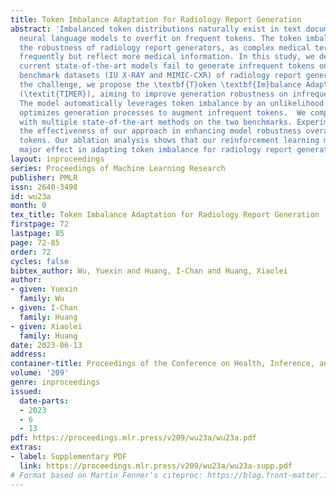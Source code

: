 ```yaml
---
title: Token Imbalance Adaptation for Radiology Report Generation
abstract: 'Imbalanced token distributions naturally exist in text documents, leading
  neural language models to overfit on frequent tokens. The token imbalance may dampen
  the robustness of radiology report generators, as complex medical terms appear less
  frequently but reflect more medical information. In this study, we demonstrate how
  current state-of-the-art models fail to generate infrequent tokens on two standard
  benchmark datasets (IU X-RAY and MIMIC-CXR) of radiology report generation. To solve
  the challenge, we propose the \textbf{T}oken \textbf{Im}balance Adapt\textbf{er}
  (\textit{TIMER}), aiming to improve generation robustness on infrequent tokens.
  The model automatically leverages token imbalance by an unlikelihood loss and dynamically
  optimizes generation processes to augment infrequent tokens.  We compare our approach
  with multiple state-of-the-art methods on the two benchmarks. Experiments demonstrate
  the effectiveness of our approach in enhancing model robustness overall and infrequent
  tokens. Our ablation analysis shows that our reinforcement learning method has a
  major effect in adapting token imbalance for radiology report generation. '
layout: inproceedings
series: Proceedings of Machine Learning Research
publisher: PMLR
issn: 2640-3498
id: wu23a
month: 0
tex_title: Token Imbalance Adaptation for Radiology Report Generation
firstpage: 72
lastpage: 85
page: 72-85
order: 72
cycles: false
bibtex_author: Wu, Yuexin and Huang, I-Chan and Huang, Xiaolei
author:
- given: Yuexin
  family: Wu
- given: I-Chan
  family: Huang
- given: Xiaolei
  family: Huang
date: 2023-06-13
address:
container-title: Proceedings of the Conference on Health, Inference, and Learning
volume: '209'
genre: inproceedings
issued:
  date-parts:
  - 2023
  - 6
  - 13
pdf: https://proceedings.mlr.press/v209/wu23a/wu23a.pdf
extras:
- label: Supplementary PDF
  link: https://proceedings.mlr.press/v209/wu23a/wu23a-supp.pdf
# Format based on Martin Fenner's citeproc: https://blog.front-matter.io/posts/citeproc-yaml-for-bibliographies/
---
```

